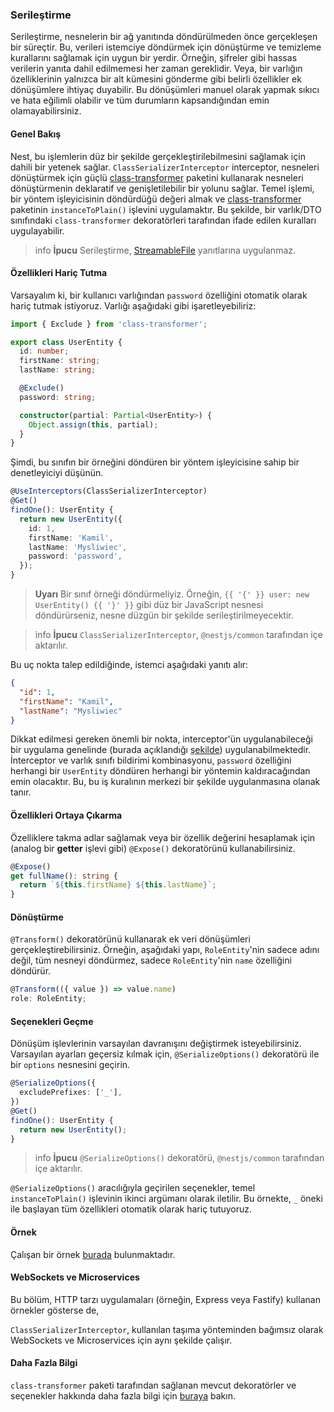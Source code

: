 ### Serileştirme

Serileştirme, nesnelerin bir ağ yanıtında döndürülmeden önce gerçekleşen bir süreçtir. Bu, verileri istemciye döndürmek için dönüştürme ve temizleme kurallarını sağlamak için uygun bir yerdir. Örneğin, şifreler gibi hassas verilerin yanıta dahil edilmemesi her zaman gereklidir. Veya, bir varlığın özelliklerinin yalnızca bir alt kümesini gönderme gibi belirli özellikler ek dönüşümlere ihtiyaç duyabilir. Bu dönüşümleri manuel olarak yapmak sıkıcı ve hata eğilimli olabilir ve tüm durumların kapsandığından emin olamayabilirsiniz.

#### Genel Bakış

Nest, bu işlemlerin düz bir şekilde gerçekleştirilebilmesini sağlamak için dahili bir yetenek sağlar. `ClassSerializerInterceptor` interceptor, nesneleri dönüştürmek için güçlü [class-transformer](https://github.com/typestack/class-transformer) paketini kullanarak nesneleri dönüştürmenin deklaratif ve genişletilebilir bir yolunu sağlar. Temel işlemi, bir yöntem işleyicisinin döndürdüğü değeri almak ve [class-transformer](https://github.com/typestack/class-transformer) paketinin `instanceToPlain()` işlevini uygulamaktır. Bu şekilde, bir varlık/DTO sınıfındaki `class-transformer` dekoratörleri tarafından ifade edilen kuralları uygulayabilir.

> info **İpucu** Serileştirme, [StreamableFile](https://docs.nestjs.com/techniques/streaming-files#streamable-file-class) yanıtlarına uygulanmaz.

#### Özellikleri Hariç Tutma

Varsayalım ki, bir kullanıcı varlığından `password` özelliğini otomatik olarak hariç tutmak istiyoruz. Varlığı aşağıdaki gibi işaretleyebiliriz:

```typescript
import { Exclude } from 'class-transformer';

export class UserEntity {
  id: number;
  firstName: string;
  lastName: string;

  @Exclude()
  password: string;

  constructor(partial: Partial<UserEntity>) {
    Object.assign(this, partial);
  }
}
```

Şimdi, bu sınıfın bir örneğini döndüren bir yöntem işleyicisine sahip bir denetleyiciyi düşünün.

```typescript
@UseInterceptors(ClassSerializerInterceptor)
@Get()
findOne(): UserEntity {
  return new UserEntity({
    id: 1,
    firstName: 'Kamil',
    lastName: 'Mysliwiec',
    password: 'password',
  });
}
```

> **Uyarı** Bir sınıf örneği döndürmeliyiz. Örneğin, `{{ '{' }} user: new UserEntity() {{ '}' }}` gibi düz bir JavaScript nesnesi döndürürseniz, nesne düzgün bir şekilde serileştirilmeyecektir.

> info **İpucu** `ClassSerializerInterceptor`, `@nestjs/common` tarafından içe aktarılır.

Bu uç nokta talep edildiğinde, istemci aşağıdaki yanıtı alır:

```json
{
  "id": 1,
  "firstName": "Kamil",
  "lastName": "Mysliwiec"
}
```

Dikkat edilmesi gereken önemli bir nokta, interceptor'ün uygulanabileceği bir uygulama genelinde (burada açıklandığı [şekilde](https://docs.nestjs.com/interceptors#binding-interceptors)) uygulanabilmektedir. İnterceptor ve varlık sınıfı bildirimi kombinasyonu, `password` özelliğini herhangi bir `UserEntity` döndüren herhangi bir yöntemin kaldıracağından emin olacaktır. Bu, bu iş kuralının merkezi bir şekilde uygulanmasına olanak tanır.

#### Özellikleri Ortaya Çıkarma

Özelliklere takma adlar sağlamak veya bir özellik değerini hesaplamak için (analog bir **getter** işlevi gibi) `@Expose()` dekoratörünü kullanabilirsiniz.

```typescript
@Expose()
get fullName(): string {
  return `${this.firstName} ${this.lastName}`;
}
```

#### Dönüştürme

`@Transform()` dekoratörünü kullanarak ek veri dönüşümleri gerçekleştirebilirsiniz. Örneğin, aşağıdaki yapı, `RoleEntity`'nin sadece adını değil, tüm nesneyi döndürmez, sadece `RoleEntity`'nin `name` özelliğini döndürür.

```typescript
@Transform(({ value }) => value.name)
role: RoleEntity;
```

#### Seçenekleri Geçme

Dönüşüm işlevlerinin varsayılan davranışını değiştirmek isteyebilirsiniz. Varsayılan ayarları geçersiz kılmak için, `@SerializeOptions()` dekoratörü ile bir `options` nesnesini geçirin.

```typescript
@SerializeOptions({
  excludePrefixes: ['_'],
})
@Get()
findOne(): UserEntity {
  return new UserEntity();
}
```

> info **İpucu** `@SerializeOptions()` dekoratörü, `@nestjs/common` tarafından içe aktarılır.

`@SerializeOptions()` aracılığıyla geçirilen seçenekler, temel `instanceToPlain()` işlevinin ikinci argümanı olarak iletilir. Bu örnekte, `_` öneki ile başlayan tüm özellikleri otomatik olarak hariç tutuyoruz.

#### Örnek

Çalışan bir örnek [burada](https://github.com/nestjs/nest/tree/master/sample/21-serializer) bulunmaktadır.

#### WebSockets ve Microservices

Bu bölüm, HTTP tarzı uygulamaları (örneğin, Express veya Fastify) kullanan örnekler gösterse de,

 `ClassSerializerInterceptor`, kullanılan taşıma yönteminden bağımsız olarak WebSockets ve Microservices için aynı şekilde çalışır.

#### Daha Fazla Bilgi

`class-transformer` paketi tarafından sağlanan mevcut dekoratörler ve seçenekler hakkında daha fazla bilgi için [buraya](https://github.com/typestack/class-transformer) bakın.